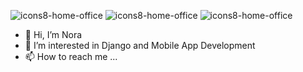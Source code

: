 ![icons8-home-office](https://user-images.githubusercontent.com/25420200/149000182-77d3d2f5-7e47-4fc8-8b03-0786be4e7dbb.gif) ![icons8-home-office](https://user-images.githubusercontent.com/25420200/149000182-77d3d2f5-7e47-4fc8-8b03-0786be4e7dbb.gif) ![icons8-home-office](https://user-images.githubusercontent.com/25420200/149000182-77d3d2f5-7e47-4fc8-8b03-0786be4e7dbb.gif)

- 👋 Hi, I’m Nora
- 👀 I’m interested in Django and Mobile App Development
- 📫 How to reach me ...

